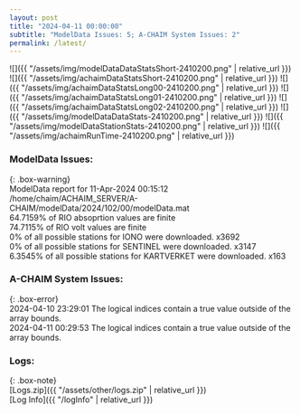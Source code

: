 ```yaml
---
layout: post
title: "2024-04-11 00:00:00"
subtitle: "ModelData Issues: 5; A-CHAIM System Issues: 2"
permalink: /latest/
---
```


![]({{ "/assets/img/modelDataDataStatsShort-2410200.png" | relative_url }})
![]({{ "/assets/img/achaimDataStatsShort-2410200.png" | relative_url }})
![]({{ "/assets/img/achaimDataStatsLong00-2410200.png" | relative_url }})
![]({{ "/assets/img/achaimDataStatsLong01-2410200.png" | relative_url }})
![]({{ "/assets/img/achaimDataStatsLong02-2410200.png" | relative_url }})
![]({{ "/assets/img/modelDataDataStats-2410200.png" | relative_url }})
![]({{ "/assets/img/modelDataStationStats-2410200.png" | relative_url }})
![]({{ "/assets/img/achaimRunTime-2410200.png" | relative_url }})


### ModelData Issues:  
  
{: .box-warning}  
 ModelData report for 11-Apr-2024 00:15:12   
 /home/chaim/ACHAIM_SERVER/A-CHAIM/modelData/2024/102/00/modelData.mat   
 64.7159% of RIO absoprtion values are finite   
 74.7115% of RIO volt values are finite   
 0% of all possible stations for IONO were downloaded. x3692   
 0% of all possible stations for SENTINEL were downloaded. x3147   
 6.3545% of all possible stations for KARTVERKET were downloaded. x163   
  
### A-CHAIM System Issues:  
  
{: .box-error}  
2024-04-10 23:29:01 The logical indices contain a true value outside of the array bounds.  
2024-04-11 00:29:53 The logical indices contain a true value outside of the array bounds.  

### Logs:  
  
{: .box-note}  
[Logs.zip]({{ "/assets/other/logs.zip" | relative_url }})  
[Log Info]({{ "/logInfo" | relative_url }})  
